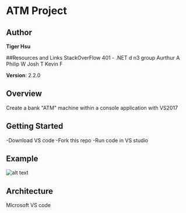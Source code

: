 # ATM Project

## Author
**Tiger Hsu**

##Resources and Links
StackOverFlow
401 - .NET d n3 group 
Aurthur A
Philip W
Josh T
Kevin F

**Version**: 2.2.0 


## Overview
Create a bank "ATM" machine within a console application with VS2017

## Getting Started
-Download VS code
-Fork this repo
-Run code in VS studio 

## Example

![alt text](http://url/to/img.png)



## Architecture
Microsoft VS code 
